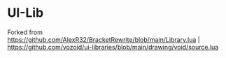 # UI-Lib
Forked from https://github.com/AlexR32/BracketRewrite/blob/main/Library.lua | https://github.com/vozoid/ui-libraries/blob/main/drawing/void/source.lua
